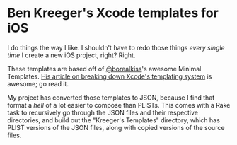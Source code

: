 # Ben Kreeger's Xcode templates for iOS

I do things the way I like. I shouldn't have to redo those things *every single time* I create a new iOS project, right? Right.

These templates are based off of [@borealkiss][twt]'s awesome Minimal Templates. [His article on breaking down Xcode's templating system][kiss] is awesome; go read it.

My project has converted those templates to JSON, because I find that format a *hell* of a lot easier to compose than PLISTs. This comes with a Rake task to recursively go through the JSON files and their respective directories, and build out the "Kreeger's Templates" directory, which has PLIST versions of the JSON files, along with copied versions of the source files.

[twt]:      http://twitter.com/borealkiss
[kiss]:     http://blog.boreal-kiss.net/2011/03/11/a-minimal-project-template-for-xcode-4/
